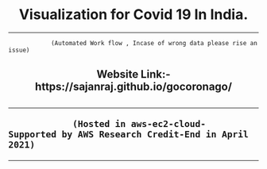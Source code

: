 <h1 align="center"> Visualization for Covid 19 In India.</h1>

------------------------------------------------
                
                (Automated Work flow , Incase of wrong data please rise an issue)
                                                                                  

<h2 align="center">Website Link:- https://sajanraj.github.io/gocoronago/  <h2>
  
  ------------------------------------------------------------------------------------
  
                (Hosted in aws-ec2-cloud- Supported by AWS Research Credit-End in April 2021)
  --------------------------------------------------------------------------------------
